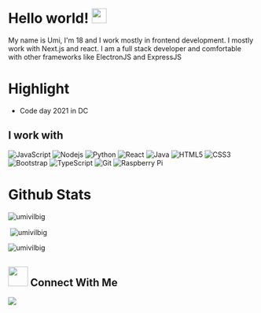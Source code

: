 # Hello world! <img src="https://raw.githubusercontent.com/MartinHeinz/MartinHeinz/master/wave.gif" width="30px">

My name is Umi, I'm 18 and I work mostly in frontend development. I mostly work with Next.js and react. I am a full stack developer and comfortable with other frameworks like ElectronJS and ExpressJS

# Highlight
- Code day 2021 in DC

## I work with
![JavaScript](https://img.shields.io/badge/-JavaScript-black?style=flat-square&logo=javascript)
![Nodejs](https://img.shields.io/badge/-Nodejs-black?style=flat-square&logo=Node.js)
![Python](https://img.shields.io/badge/-Python-black?style=flat-square&logo=Python)
![React](https://img.shields.io/badge/-React-black?style=flat-square&logo=react)
![Java](https://img.shields.io/badge/-java-E34A86?style=flat-square&logo=java)
![HTML5](https://img.shields.io/badge/-HTML5-E34F26?style=flat-square&logo=html5&logoColor=white)
![CSS3](https://img.shields.io/badge/-CSS3-1572B6?style=flat-square&logo=css3)
![Bootstrap](https://img.shields.io/badge/-Bootstrap-563D7C?style=flat-square&logo=bootstrap)
![TypeScript](https://img.shields.io/badge/-TypeScript-007ACC?style=flat-square&logo=typescript)
![Git](https://img.shields.io/badge/-Git-black?style=flat-square&logo=git)
![Raspberry Pi](https://img.shields.io/badge/-Raspberry%20Pi-C51A4A?style=flat-square&logo=Raspberry-Pi)

# Github Stats
<p align="left"> <img src="https://komarev.com/ghpvc/?username=umivilbig&label=Profile%20views&color=0e75b6&style=flat" alt="umivilbig" /> </p>
<p>&nbsp;<img align="center" src="https://github-readme-stats.vercel.app/api?username=umivilbig&show_icons=true&locale=en" alt="umivilbig" /></p>
<p><img align="center" src="https://github-readme-streak-stats.herokuapp.com/?user=umivilbig&" alt="umivilbig" /></p>

## <img height="40" src="https://media.giphy.com/media/nDSlfqf0gn5g4/giphy.gif"/> Connect With Me
[![](https://img.shields.io/badge/-linkedin-0073B1?style=flat-square)](https://www.linkedin.com/in/umi-vilbig-1423a4218/)
